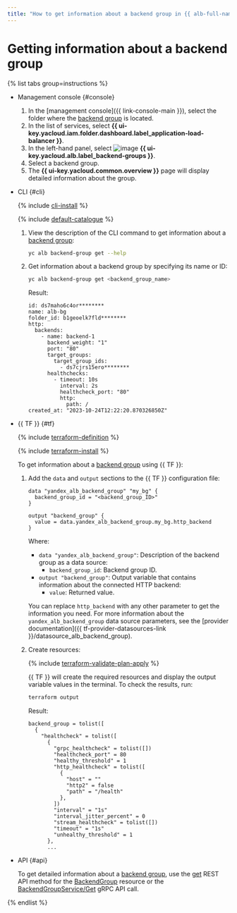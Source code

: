```yaml
---
title: "How to get information about a backend group in {{ alb-full-name }}"
---
```


# Getting information about a backend group

{% list tabs group=instructions %}

- Management console {#console}

  1. In the [management console]({{ link-console-main }}), select the folder where the [backend group](../concepts/backend-group.md) is located.
  1. In the list of services, select **{{ ui-key.yacloud.iam.folder.dashboard.label_application-load-balancer }}**.
  1. In the left-hand panel, select ![image](../../_assets/console-icons/cubes-3-overlap.svg) **{{ ui-key.yacloud.alb.label_backend-groups }}**.
  1. Select a backend group.
  1. The **{{ ui-key.yacloud.common.overview }}** page will display detailed information about the group.

- CLI {#cli}

  {% include [cli-install](../../_includes/cli-install.md) %}

  {% include [default-catalogue](../../_includes/default-catalogue.md) %}

  1. View the description of the CLI command to get information about a [backend group](../concepts/backend-group.md):

      ```bash
      yc alb backend-group get --help
      ```

  1. Get information about a backend group by specifying its name or ID:

      ```bash
      yc alb backend-group get <backend_group_name>
      ```

      Result:

      ```text
      id: ds7maho6c4or********
      name: alb-bg
      folder_id: b1geoelk7fld********
      http:
        backends:
          - name: backend-1
            backend_weight: "1"
            port: "80"
            target_groups:
              target_group_ids:
                - ds7cjrs15ero********
            healthchecks:
              - timeout: 10s
                interval: 2s
                healthcheck_port: "80"
                http:
                  path: /
      created_at: "2023-10-24T12:22:20.870326850Z"
      ```

- {{ TF }} {#tf}

  {% include [terraform-definition](../../_tutorials/_tutorials_includes/terraform-definition.md) %}

  {% include [terraform-install](../../_includes/terraform-install.md) %}

  To get information about a [backend group](../concepts/backend-group.md) using {{ TF }}:

  1. Add the `data` and `output` sections to the {{ TF }} configuration file:

      ```hcl
      data "yandex_alb_backend_group" "my_bg" {
        backend_group_id = "<backend_group_ID>"
      }

      output "backend_group" {
        value = data.yandex_alb_backend_group.my_bg.http_backend
      }
      ```

      Where:
      * `data "yandex_alb_backend_group"`: Description of the backend group as a data source:
        * `backend_group_id`: Backend group ID.
      * `output "backend_group"`: Output variable that contains information about the connected HTTP backend:
        * `value`: Returned value.

      You can replace `http_backend` with any other parameter to get the information you need. For more information about the `yandex_alb_backend_group` data source parameters, see the [provider documentation]({{ tf-provider-datasources-link }}/datasource_alb_backend_group).

  1. Create resources:

      {% include [terraform-validate-plan-apply](../../_tutorials/_tutorials_includes/terraform-validate-plan-apply.md) %}

      {{ TF }} will create the required resources and display the output variable values in the terminal. To check the results, run:

      ```bash
      terraform output
      ```

      Result:

      ```text
      backend_group = tolist([
        {
          "healthcheck" = tolist([
            {
              "grpc_healthcheck" = tolist([])
              "healthcheck_port" = 80
              "healthy_threshold" = 1
              "http_healthcheck" = tolist([
                {
                  "host" = ""
                  "http2" = false
                  "path" = "/health"
                },
              ])
              "interval" = "1s"
              "interval_jitter_percent" = 0
              "stream_healthcheck" = tolist([])
              "timeout" = "1s"
              "unhealthy_threshold" = 1
            },
            ...
      ```

- API {#api}

  To get detailed information about a [backend group](../concepts/backend-group.md), use the [get](../api-ref/BackendGroup/get.md) REST API method for the [BackendGroup](../api-ref/BackendGroup/index.md) resource or the [BackendGroupService/Get](../api-ref/grpc/backend_group_service.md#Get) gRPC API call.

{% endlist %}
